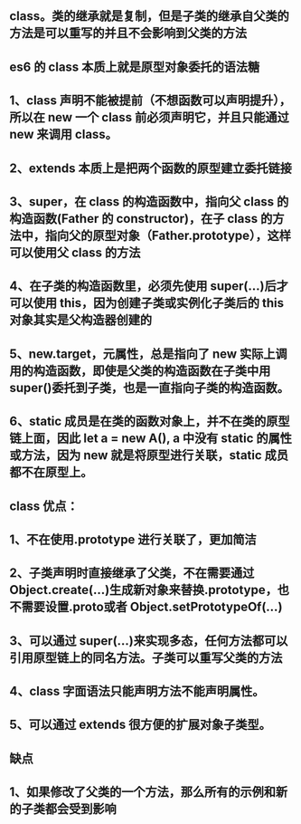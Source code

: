 ## class。类的继承就是复制，但是子类的继承自父类的方法是可以重写的并且不会影响到父类的方法

## es6 的 class 本质上就是原型对象委托的语法糖

## 1、class 声明不能被提前（不想函数可以声明提升），所以在 new 一个 class 前必须声明它，并且只能通过 new 来调用 class。

## 2、extends 本质上是把两个函数的原型建立委托链接

## 3、super，在 class 的构造函数中，指向父 class 的构造函数(Father 的 constructor)，在子 class 的方法中，指向父的原型对象（Father.prototype），这样可以使用父 class 的方法

## 4、在子类的构造函数里，必须先使用 super(...)后才可以使用 this，因为创建子类或实例化子类后的 this 对象其实是父构造器创建的

## 5、new.target，元属性，总是指向了 new 实际上调用的构造函数，即使是父类的构造函数在子类中用 super()委托到子类，也是一直指向子类的构造函数。

## 6、static 成员是在类的函数对象上，并不在类的原型链上面，因此 let a = new A(), a 中没有 static 的属性或方法，因为 new 就是将原型进行关联，static 成员都不在原型上。

## class 优点：

## 1、不在使用.prototype 进行关联了，更加简洁

## 2、子类声明时直接继承了父类，不在需要通过 Object.create(...)生成新对象来替换.prototype，也不需要设置.**proto**或者 Object.setPrototypeOf(...)

## 3、可以通过 super(...)来实现多态，任何方法都可以引用原型链上的同名方法。子类可以重写父类的方法

## 4、class 字面语法只能声明方法不能声明属性。

## 5、可以通过 extends 很方便的扩展对象子类型。

## 缺点

## 1、如果修改了父类的一个方法，那么所有的示例和新的子类都会受到影响
